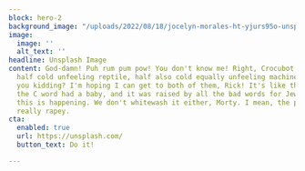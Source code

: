 ```yaml
---
block: hero-2
background_image: "/uploads/2022/08/18/jocelyn-morales-ht-yjurs95o-unsplash.jpg"
image:
  image: ''
  alt_text: ''
headline: Unsplash Image
content: God-damn! Puh rum pum pow! You don't know me! Right, Crocubot. So, you're
  half cold unfeeling reptile, half also cold equally unfeeling machine?<br><br>Are
  you kidding? I'm hoping I can get to both of them, Rick! It's like the N word and
  the C word had a baby, and it was raised by all the bad words for Jews. Not MY fault
  this is happening. We don't whitewash it either, Morty. I mean, the pirates are
  really rapey.
cta:
  enabled: true
  url: https://unsplash.com/
  button_text: Do it!

---
```

